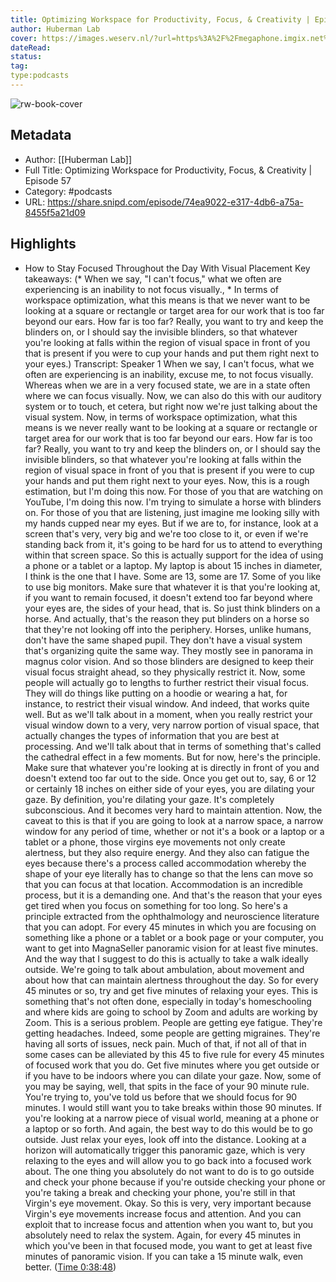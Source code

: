 ```yaml
---
title: Optimizing Workspace for Productivity, Focus, & Creativity | Episode 57
author: Huberman Lab
cover: https://images.weserv.nl/?url=https%3A%2F%2Fmegaphone.imgix.net%2Fpodcasts%2F042e6144-725e-11ec-a75d-c38f702aecad%2Fimage%2FHuberman-Lab-Podcast-Thumbnail-3000x3000.png%3Fixlib%3Drails-2.1.2%26max-w%3D3000%26max-h%3D3000%26fit%3Dcrop%26auto%3Dformat%2Ccompress&w=100&h=100
dateRead: 
status: 
tag: 
type:podcasts
---
```

![rw-book-cover](https://images.weserv.nl/?url=https%3A%2F%2Fmegaphone.imgix.net%2Fpodcasts%2F042e6144-725e-11ec-a75d-c38f702aecad%2Fimage%2FHuberman-Lab-Podcast-Thumbnail-3000x3000.png%3Fixlib%3Drails-2.1.2%26max-w%3D3000%26max-h%3D3000%26fit%3Dcrop%26auto%3Dformat%2Ccompress&w=100&h=100)

## Metadata
- Author: [[Huberman Lab]]
- Full Title: Optimizing Workspace for Productivity, Focus, & Creativity | Episode 57
- Category: #podcasts
- URL: https://share.snipd.com/episode/74ea9022-e317-4db6-a75a-8455f5a21d09

## Highlights
- How to Stay Focused Throughout the Day With Visual Placement
  Key takeaways:
  (* When we say, "I can't focus," what we often are experiencing is an inability to not focus visually., * In terms of workspace optimization, what this means is that we never want to be looking at a square or rectangle or target area for our work that is too far beyond our ears. How far is too far? Really, you want to try and keep the blinders on, or I should say the invisible blinders, so that whatever you're looking at falls within the region of visual space in front of you that is present if you were to cup your hands and put them right next to your eyes.)
  Transcript:
  Speaker 1
  When we say, I can't focus, what we often are experiencing is an inability, excuse me, to not focus visually. Whereas when we are in a very focused state, we are in a state often where we can focus visually. Now, we can also do this with our auditory system or to touch, et cetera, but right now we're just talking about the visual system. Now, in terms of workspace optimization, what this means is we never really want to be looking at a square or rectangle or target area for our work that is too far beyond our ears. How far is too far? Really, you want to try and keep the blinders on, or I should say the invisible blinders, so that whatever you're looking at falls within the region of visual space in front of you that is present if you were to cup your hands and put them right next to your eyes. Now, this is a rough estimation, but I'm doing this now. For those of you that are watching on YouTube, I'm doing this now. I'm trying to simulate a horse with blinders on. For those of you that are listening, just imagine me looking silly with my hands cupped near my eyes. But if we are to, for instance, look at a screen that's very, very big and we're too close to it, or even if we're standing back from it, it's going to be hard for us to attend to everything within that screen space. So this is actually support for the idea of using a phone or a tablet or a laptop. My laptop is about 15 inches in diameter, I think is the one that I have. Some are 13, some are 17. Some of you like to use big monitors. Make sure that whatever it is that you're looking at, if you want to remain focused, it doesn't extend too far beyond where your eyes are, the sides of your head, that is. So just think blinders on a horse. And actually, that's the reason they put blinders on a horse so that they're not looking off into the periphery. Horses, unlike humans, don't have the same shaped pupil. They don't have a visual system that's organizing quite the same way. They mostly see in panorama in magnus color vision. And so those blinders are designed to keep their visual focus straight ahead, so they physically restrict it. Now, some people will actually go to lengths to further restrict their visual focus. They will do things like putting on a hoodie or wearing a hat, for instance, to restrict their visual window. And indeed, that works quite well. But as we'll talk about in a moment, when you really restrict your visual window down to a very, very narrow portion of visual space, that actually changes the types of information that you are best at processing. And we'll talk about that in terms of something that's called the cathedral effect in a few moments. But for now, here's the principle. Make sure that whatever you're looking at is directly in front of you and doesn't extend too far out to the side. Once you get out to, say, 6 or 12 or certainly 18 inches on either side of your eyes, you are dilating your gaze. By definition, you're dilating your gaze. It's completely subconscious. And it becomes very hard to maintain attention. Now, the caveat to this is that if you are going to look at a narrow space, a narrow window for any period of time, whether or not it's a book or a laptop or a tablet or a phone, those virgins eye movements not only create alertness, but they also require energy. And they also can fatigue the eyes because there's a process called accommodation whereby the shape of your eye literally has to change so that the lens can move so that you can focus at that location. Accommodation is an incredible process, but it is a demanding one. And that's the reason that your eyes get tired when you focus on something for too long. So here's a principle extracted from the ophthalmology and neuroscience literature that you can adopt. For every 45 minutes in which you are focusing on something like a phone or a tablet or a book page or your computer, you want to get into MagnaSeller panoramic vision for at least five minutes. And the way that I suggest to do this is actually to take a walk ideally outside. We're going to talk about ambulation, about movement and about how that can maintain alertness throughout the day. So for every 45 minutes or so, try and get five minutes of relaxing your eyes. This is something that's not often done, especially in today's homeschooling and where kids are going to school by Zoom and adults are working by Zoom. This is a serious problem. People are getting eye fatigue. They're getting headaches. Indeed, some people are getting migraines. They're having all sorts of issues, neck pain. Much of that, if not all of that in some cases can be alleviated by this 45 to five rule for every 45 minutes of focused work that you do. Get five minutes where you get outside or if you have to be indoors where you can dilate your gaze. Now, some of you may be saying, well, that spits in the face of your 90 minute rule. You're trying to, you've told us before that we should focus for 90 minutes. I would still want you to take breaks within those 90 minutes. If you're looking at a narrow piece of visual world, meaning at a phone or a laptop or so forth. And again, the best way to do this would be to go outside. Just relax your eyes, look off into the distance. Looking at a horizon will automatically trigger this panoramic gaze, which is very relaxing to the eyes and will allow you to go back into a focused work about. The one thing you absolutely do not want to do is to go outside and check your phone because if you're outside checking your phone or you're taking a break and checking your phone, you're still in that Virgin's eye movement. Okay. So this is very, very important because Virgin's eye movements increase focus and attention. And you can exploit that to increase focus and attention when you want to, but you absolutely need to relax the system. Again, for every 45 minutes in which you've been in that focused mode, you want to get at least five minutes of panoramic vision. If you can take a 15 minute walk, even better. ([Time 0:38:48](https://share.snipd.com/snip/5b2cc977-456a-4f9a-b52c-69f6094c07a0))
